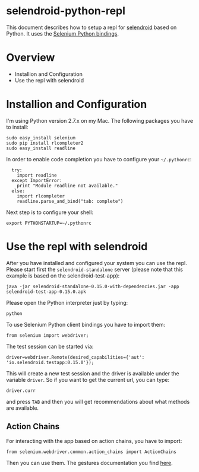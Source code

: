 selendroid-python-repl
====

This document describes how to setup a repl for [selendroid](http://selendroid.io) based on Python. It uses the  [Selenium Python bindings](http://selenium-python.readthedocs.org/en/latest/installation.html#downloading-python-bindings-for-selenium).

Overview
==

  * Installion and Configuration
  * Use the repl with selendroid

Installion and Configuration
==

  I'm using Python version 2.7.x on my Mac. The following packages you have to install:


    sudo easy_install selenium
    sudo pip install rlcompleter2
    sudo easy_install readline

In order to enable code completion you have to configure your ```~/.pythonrc```:


      try:
        import readline
      except ImportError:
        print "Module readline not available."
      else:
        import rlcompleter
        readline.parse_and_bind("tab: complete")

Next step is to configure your shell:

    export PYTHONSTARTUP=~/.pythonrc

Use the repl with selendroid
==

  After you have installed and configured your system you can use the repl. Please start first the `selendroid-standalone` server (please note that this example is based on the selendroid-test-app):

    java -jar selendroid-standalone-0.15.0-with-dependencies.jar -app selendroid-test-app-0.15.0.apk

  Please open the Python interpreter just by typing:

    python

  To use Selenium Python client bindings you have to import them:

    from selenium import webdriver;

  The test session can be started via:

    driver=webdriver.Remote(desired_capabilities={'aut': 'io.selendroid.testapp:0.15.0'});

  This will create a new test session and the driver is available under the variable `driver`. So if you want to get the current url, you can type:

    driver.curr

  and press `TAB` and then you will get recommendations about what methods are available.

Action Chains
---

  For interacting with the app based on action chains, you have to import:

    from selenium.webdriver.common.action_chains import ActionChains

  Then you can use them. The gestures documentation you find [here](http://selendroid.io).
